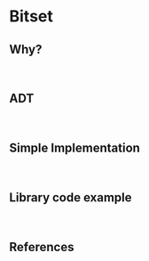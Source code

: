 # Bitset

## Why?

<br />

## ADT

<br />

## Simple Implementation

<br />

## Library code example

<br />

## References